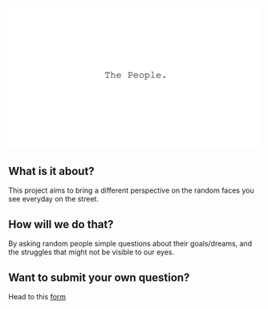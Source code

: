 ![The People Gif](https://github.com/d4nky/The-People-project/blob/main/materials/The%20People%20Gif.gif?raw=true)
## What is it about?
This project aims to bring a different perspective on the random faces you see everyday on the street.
## How will we do that?
By asking random people simple questions about their goals/dreams, and the struggles that might not be visible to our eyes.
## Want to submit your own question?
Head to this [form](https://docs.google.com/forms/d/e/1FAIpQLSfgqkUxtfkX2qIWqZHOvBxBubeT9N0ztqzRRK8z0a9epZFWxg/viewform?usp=sf_link)
